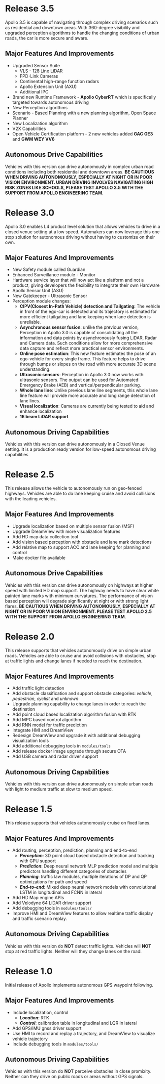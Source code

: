 # Release 3.5

Apollo 3.5 is capable of navigating through complex driving scenarios such as residential and downtown areas. With 360-degree visibility and upgraded perception algorithms to handle the changing conditions of urban roads, the car is more secure and aware.

## Major Features And Improvements
* Upgraded Sensor Suite
    * VLS - 128 Line LiDAR
    * FPD-Link Cameras
    * Continental high-range function radars
    * Apollo Extension Unit (AXU)
    * Additional IPC
* Brand new Runtime Framework - **Apollo CyberRT** which is specifically targeted towards autonomous driving
* New Perception algorithms
* Scenario - Based Planning with a new planning algorithm, Open Space Planner
* New Localization algorithm
* V2X Capabilities
* Open Vehicle Certification platform - 2 new vehicles added **GAC GE3** and **GWM WEY VV6**

## Autonomous Drive Capabilities
Vehicles with this version can drive autonomously in complex urban road conditions including both residential and downtown areas. **BE CAUTIOUS WHEN DRIVING AUTONOMOUSLY, ESPECIALLY AT NIGHT OR IN POOR VISION ENVIRONMENT. URBAN DRIVING INVOLVES NAVIGATING HIGH RISK ZONES LIKE SCHOOLS, PLEASE TEST APOLLO 3.5 WITH THE SUPPORT FROM APOLLO ENGINEERING TEAM**.

# Release 3.0

Apollo 3.0 enables L4 product level solution that allows vehicles to drive in a closed venue setting at a low speed. Automakers can now leverage this one stop solution for autonomous driving without having to customize on their own.

## Major Features And Improvements
* New Safety module called Guardian
* Enhanced Surveillance module - Monitor
* Hardware service layer that will now act like a platform and not a product, giving developers the flexibility to integrate their own Hardware
* Apollo Sensor Unit (ASU)
* New Gatekeeper - Ultrasonic Sensor
* Perception module changes:
  * **CIPV(Closest In-Path Vehicle) detection and Tailgating**: The vehicle in front of the ego-car is detected and its trajectory is estimated for more efficient tailgating and lane keeping when lane detection is unreliable.
  * **Asynchronous sensor fusion**: unlike the previous version, Perception in Apollo 3.0 is capable of consolidating all the information and data points by asynchronously fusing LiDAR, Radar and Camera data. Such conditions allow for more comprehensive data capture and reflect more practical sensor environments.
  * **Online pose estimation**: This new feature estimates the pose of an ego-vehicle for every single frame. This feature helps to drive through bumps or slopes on the road with more accurate 3D scene understanding.
  * **Ultrasonic sensors**: Perception in Apollo 3.0 now works with ultrasonic sensors. The output can be used for Automated Emergency Brake (AEB) and vertical/perpendicular parking.
  * **Whole lane line**: Unlike previous lane line segments, this whole lane line feature will provide more accurate and long range detection of lane lines.
  * **Visual localization**: Cameras are currently being tested to aid and enhance localization
  * **16 beam LiDAR support**

## Autonomous Driving Capabilities
Vehicles with this version can drive autonomously in a Closed Venue setting. It is a production ready version for low-speed autonomous driving capabilities.

# Release 2.5
This release allows the vehicle to autonomously run on geo-fenced highways. Vehicles are able to do lane keeping cruise and avoid collisions with the leading vehicles.

## Major Features And Improvements
* Upgrade localization based on multiple sensor fusion (MSF)
* Upgrade DreamView with more visualization features
* Add HD map data collection tool
* Add vision based perception with obstacle and lane mark detections
* Add relative map to support ACC and lane keeping for planning and control
* Make docker file available

## Autonomous Drive Capabilities
Vehicles with this version can drive autonomously on highways at higher speed with limited HD map support. The highway needs to have clear white painted lane marks with minimum curvatures. The performance of vision based perception will degrade significantly at night or with strong light flares. **BE CAUTIOUS WHEN DRIVING AUTONOMOUSLY, ESPECIALLY AT NIGHT OR IN POOR VISION ENVIRONMENT. PLEASE TEST APOLLO 2.5 WITH THE SUPPORT FROM APOLLO ENGINEERING TEAM**.

# Release 2.0
This release supports that vehicles autonomously drive on simple urban roads. Vehicles are able to cruise and avoid collisions with obstacles, stop at traffic lights and change lanes if needed to reach the destination.

## Major Features And Improvements
* Add traffic light detection
* Add obstacle classification and support obstacle categories: _vehicle_, _pedestrian_, _cyclist_ and _unknown_
* Upgrade planning capability to change lanes in order to reach the destination
* Add point cloud based localization algorithm fusion with RTK
* Add MPC based control algorithm
* Add RNN model for traffic prediction
* Integrate HMI and DreamView
* Redesign DreamView and upgrade it with additional debugging visualization tools
* Add additional debugging tools in `modules/tools`
* Add release docker image upgrade through secure OTA
* Add USB camera and radar driver support

## Autonomous Driving Capabilities
Vehicles with this version can drive autonomously on simple urban roads with light to medium traffic at slow to medium speed.

# Release 1.5
This release supports that vehicles autonomously cruise on fixed lanes.

## Major Features And Improvements
* Add routing, perception, prediction, planning and end-to-end
  * **_Perception_**: 3D point cloud based obstacle detection and tracking with GPU support
  * **_Prediction_**: Deep neural network MLP prediction model and multiple predictors handling different categories of obstacles
  * **_Planning_**: traffic law modules, multiple iterations of DP and QP optimizations for path and speed
  * **_End-to-end_**: Mixed deep neural network models with convolutional LSTM in longitudinal and FCNN in lateral
* Add HD Map engine APIs
* Add Velodyne 64 LiDAR driver support
* Add debugging tools in `modules/tools/`
* Improve HMI and DreamView features to allow realtime traffic display and traffic scenario replay.

## Autonomous Driving Capabilities
Vehicles with this version do **NOT** detect traffic lights. Vehicles will **NOT** stop at red traffic lights. Neither will they change lanes on the road.

# Release 1.0
Initial release of Apollo implements autonomous GPS waypoint following.

## Major Features And Improvements
* Include localization, control
  * **_Location_**: RTK
  * **_Control_**: calibration table in longitudinal and LQR in lateral
* Add GPS/IMU gnss driver support
* Use HMI to record and replay a trajectory, and DreamView to visualize vehicle trajectory
* Include debugging tools in `modules/tools/`

## Autonomous Driving Capabilities
Vehicles with this version do **NOT** perceive obstacles in close promixity. Neither can they drive on public roads or areas without GPS signals.
